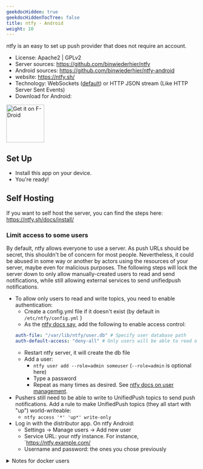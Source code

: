 ```yaml
---
geekdocHidden: true
geekdocHiddenTocTree: false
title: ntfy - Android
weight: 10
---
```


ntfy is an easy to set up push provider that does not require an account.

* License: Apache2 | GPLv2
* Server sources: <https://github.com/binwiederhier/ntfy>
* Android sources: <https://github.com/binwiederhier/ntfy-android>
* website: <https://ntfy.sh/>
* Technology: WebSockets ([default](https://ntfy.sh/docs/deprecations/#android-app-websockets-will-become-the-default-connection-protocol)) or HTTP JSON stream (Like HTTP Server Sent Events)
* Download for Android:

[<img alt="Get it on F-Droid" src="/img/f-droid-badge.png" height=100 >](https://f-droid.org/packages/io.heckel.ntfy)

## Set Up

* Install this app on your device.
* You're ready!

## Self Hosting

If you want to self host the server, you can find the steps here: <https://ntfy.sh/docs/install/>

### Limit access to some users

By default, ntfy allows everyone to use a server.
As push URLs should be secret, this shouldn't be of concern for most people.
Nevertheless, it could be abused in some way or another by actors using the resources of your server, maybe even for malicious purposes.
The following steps will lock the server down to only allow manually-created users to read and send notifications, while still allowing external services to send unifiedpush notifications.

* To allow only users to read and write topics, you need to enable authentication:
  * Create a config.yml file if it doesn't exist (by default in `/etc/ntfy/config.yml` )
  * As the [ntfy docs say](https://ntfy.sh/docs/config/#example-private-instance), add the following to enable access control:
  ```yaml
  auth-file: "/var/lib/ntfy/user.db" # Specify user database path
  auth-default-access: "deny-all" # Only users will be able to read or write topics
  ```
  * Restart ntfy server, it will create the db file
  * Add a user:
    * `ntfy user add --role=admin someuser` (`--role=admin` is optional here)
    * Type a password
    * Repeat as many times as desired. See [ntfy docs on user management](https://ntfy.sh/docs/config/#users-and-roles).
* Pushers still need to be able to write to UnifiedPush topics to send push notifications. Add a rule to make UnifiedPush topics (they all start with "up") world-writeable:
    * `ntfy access '*' 'up*' write-only`
* Log in with the distributor app. On ntfy Android:
  * Settings -> Manage users -> Add new user
  * Service URL: your ntfy instance. For instance, `https://ntfy.example.com/
  * Username and password: the ones you chose previously

<details><summary>Notes for docker users</summary>

* You might want to adjust the user DB path to something like `/etc/ntfy/user.db`, or mount `/var/lib/ntfy` as a volume to keep it somewhere safe.
* You will probably want to use `docker exec -it ntfy-container-name ntfy` instead of `ntfy` (replace ntfy-container-name with the appropriate one).
  * For instance, with the command `docker exec -it ntfy-container-name ntfy user add --role=admin someuser`
</details>
